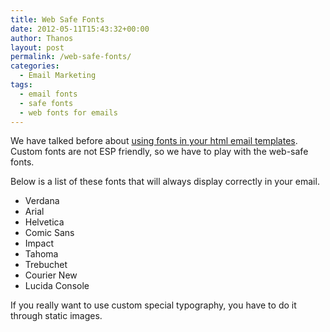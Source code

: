 ```yaml
---
title: Web Safe Fonts
date: 2012-05-11T15:43:32+00:00
author: Thanos
layout: post
permalink: /web-safe-fonts/
categories:
  - Email Marketing
tags:
  - email fonts
  - safe fonts
  - web fonts for emails
---
```

We have talked before about [using fonts in your html email templates](/google-fonts-in-html-emails/ "Google fonts in html emails"). Custom fonts are not ESP friendly, so we have to play with the web-safe fonts.

Below is a list of these fonts that will always display correctly in your email.

  * Verdana
  * Arial
  * Helvetica
  * Comic Sans
  * Impact
  * Tahoma
  * Trebuchet
  * Courier New
  * Lucida Console

If you really want to use custom special typography, you have to do it through static images.